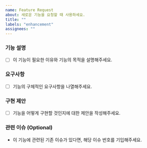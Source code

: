 ```yaml
---
name: Feature Request
about: 새로운 기능을 요청할 때 사용하세요.
title: ""
labels: "enhancement"
assignees: ""
---
```


### 기능 설명

- [ ] 이 기능이 필요한 이유와 기능의 목적을 설명해주세요.

### 요구사항

- [ ] 기능의 구체적인 요구사항을 나열해주세요.

### 구현 제안

- [ ] 기능을 어떻게 구현할 것인지에 대한 제안을 작성해주세요.

### 관련 이슈 (Optional)

- 이 기능에 관련된 기존 이슈가 있다면, 해당 이슈 번호를 기입해주세요.
